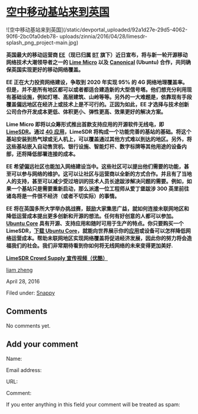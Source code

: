 





#  [空中移动基站来到英国](/en/blog/2016/04/28/flying-mobile-base-stations/)

![空中移动基站来到英国](/static/devportal_uploaded/92a1d27e-29d5-4062-90f6-2bc0fa0deb78-
uploads/zinnia/2016/04/28/limesdr-splash_png_project-main.jpg)

**英国最大的移动运营商 [EE](http://ee.co.uk/)（现已归属 [BT](http://home.bt.com/) 旗下）近日宣布，将与新一轮开源移动网络技术大潮领导者之一的 [Lime Micro](http://www.limemicro.com/) 以及 [Canonical](http://www.canonical.com) (Ubuntu) 合作，共同确保英国实现更好的移动网络覆盖。**

**EE 正在大力投资网络建设，争取到 2020 年实现 95% 的 4G 网络地理覆盖率。但是，并不是所有地区都可以或者都适合建造新的大型信号塔。他们想充分利用现有基础设施，例如灯塔、高层建筑、山岭等等。另外的一大难题是，依靠现有手段覆盖偏远地区在经济上或技术上是不可行的。正因为如此，EE 才选择与技术创新公司合作开发成本更低、体积更小、弹性更高、效果更好的解决方案。**

**Lime Micro 即将以众筹形式推出首款支持应用的开源软件无线电，即 [LimeSDR](https://www.crowdsupply.com/lime-micro/limesdr)。通过 [4G 应用](http://cn.ubuntu.com/internet-of-things/)，LimeSDR 将构成一个功能完善的基站的基础。将这个基站安装到热气球或无人机上，可以覆盖通过其他方式难以到达的地区。另外，将这些基站嵌入自动售货机、银行设施、智能灯杆、数字标牌等其他用途的设备内部，还将降低部署连接的成本。**

**EE 希望偏远社区也能加入网络建设当中。这些社区可以提出他们需要的功能，甚至可以参与网络的维护。这可以让社区与运营商以全新的方式合作。并且有了当地人的支持，甚至可以减少受过培训的技术人员长途跋涉解决问题的需要。例如，如果一个基站只是需要重新启动，那么派遣一位工程师从爱丁堡跋涉 300 英里前往诸岛将是一件很不经济（或者不切实际）的事情。**

**EE 将在英国多所大学举办挑战赛，鼓励大家集思广益，就如何连接未联网地区和降低运营成本提出更多创新和开源的想法。任何有好创意的人都可以参加。[Ubuntu Core](http://cn.ubuntu.com/internet-of-things/) 具有开源、支持应用和随时可用于生产的特点。你只要购买一个 LimeSDR，[下载 Ubuntu Core](https://developer.ubuntu.com/zh-cn/snappy/)，就能向世界展示你的[应用](http://www.ubuntu.com/internet-of-things)或设备可以怎样降低网络运营成本。帮助未联网地区实现网络覆盖将促进经济发展，因此你的努力将会造福我们的社会。我们非常期待看到你如何将无线网络的未来变得更加美好.**

**[LimeSDR Crowd Supply 宣传视频（优酷）](http://v.youku.com/v_show/id_XMTU1MDI5NDM4MA==.html)**

[liam zheng](/en/blog/authors/tmacyunn1/)

April 28, 2016

Filed under: [Snappy](/en/blog/tags/Snappy/)





## Comments

No comments yet.

## Add your comment

Name:

Email address:

URL:

Comment:

If you enter anything in this field your comment will be treated as spam:





